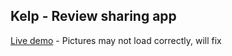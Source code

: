## Kelp - Review sharing app
[Live demo](https://kelp-production-028e.up.railway.app/) - Pictures may not load correctly, will fix
